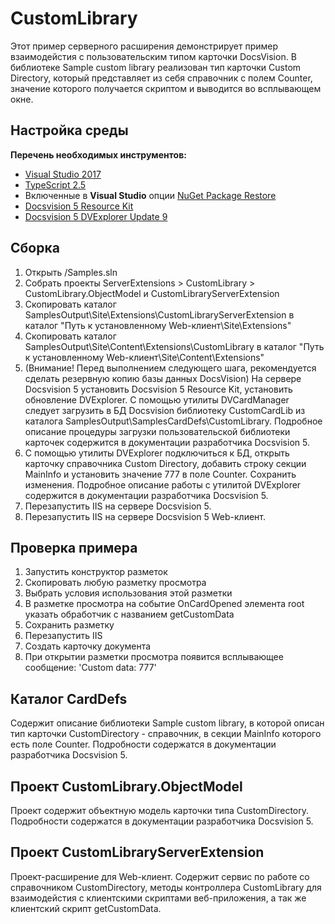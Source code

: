 # CustomLibrary

Этот пример серверного расширения демонстрирует пример взаимодейстия с пользовательским типом карточки DocsVision.
В библиотеке Sample custom library реализован тип карточки Custom Directory, который представляет из себя справочник
с полем Counter, значение которого получается скриптом и выводится во всплывающем окне.

## Настройка среды

**Перечень необходимых инструментов:** 
* [Visual Studio 2017](https://www.visualstudio.com)
* [TypeScript 2.5](https://www.typescriptlang.org)
* Включенные в **Visual Studio** опции  [NuGet Package Restore](https://docs.microsoft.com/en-us/nuget/consume-packages/package-restore#enabling-and-disabling-package-restore)
* [Docsvision 5 Resource Kit](http://bit.ly/2qEerjr)
* [Docsvision 5 DVExplorer Update 9](http://bit.ly/2sr5DKd)

## Сборка

1. Открыть /Samples.sln
2. Собрать проекты ServerExtensions > CustomLibrary > CustomLibrary.ObjectModel и CustomLibraryServerExtension
3. Скопировать каталог SamplesOutput\Site\Extensions\CustomLibraryServerExtension в каталог "Путь к установленному Web-клиент\Site\Extensions"
4. Скопировать каталог SamplesOutput\Site\Content\Extensions\CustomLibrary в каталог "Путь к установленному Web-клиент\Site\Content\Extensions"
5. (Внимание! Перед выполнением следующего шага, рекомендуется сделать резервную копию базы данных DocsVision)
На сервере Docsvision 5 установить Docsvision 5 Resource Kit, установить обновление DVExplorer. С помощью утилиты DVCardManager следует загрузить 
в БД Docsvision библиотеку CustomCardLib из каталога SamplesOutput\SamplesCardDefs\CustomLibrary. Подробное описание процедуры загрузки пользовательской 
библиотеки карточек содержится в документации разработчика Docsvision 5. 
6. С помощью утилиты DVExplorer подключиться к БД, открыть карточку справочника Custom Directory, добавить строку секции MainInfo 
и установить значение 777 в поле Counter. Сохранить изменения. Подробное описание работы с утилитой DVExplorer содержится в документации 
разработчика Docsvision 5. 
7. Перезапустить IIS на сервере Docsvision 5.
8. Перезапустить IIS на сервере Docsvision 5 Web-клиент.

## Проверка примера

1. Запустить конструктор разметок
2. Скопировать любую разметку просмотра
3. Выбрать условия использования этой разметки
4. В разметке просмотра на событие OnCardOpened элемента root указать обработчик с названием getCustomData 
5. Сохранить разметку
6. Перезапустить IIS
7. Создать карточку документа
8. При открытии разметки просмотра появится всплывающее сообщение: 'Custom data: 777'

## Каталог CardDefs

Содержит описание библиотеки Sample custom library, в которой описан тип карточки CustomDirectory - справочник, в 
секции MainInfo которого есть поле Counter. Подробности содержатся в документации разработчика Docsvision 5.

## Проект CustomLibrary.ObjectModel

Проект содержит объектную модель карточки типа CustomDirectory. Подробности содержатся в документации разработчика Docsvision 5.

## Проект CustomLibraryServerExtension

Проект-расширение для Web-клиент. Содержит сервис по работе со справочником CustomDirectory, методы контроллера CustomLibrary 
для взаимодейстия с клиентскими скриптами веб-приложения, а так же клиентский скрипт getCustomData.

